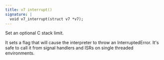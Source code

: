 ```yaml
---
title: v7 interrupt()
signature: |
  void v7_interrupt(struct v7 *v7);
---
```


Set an optional C stack limit.

It sets a flag that will cause the interpreter
to throw an InterruptedError.
It's safe to call it from signal handlers and ISRs
on single threaded environments. 


